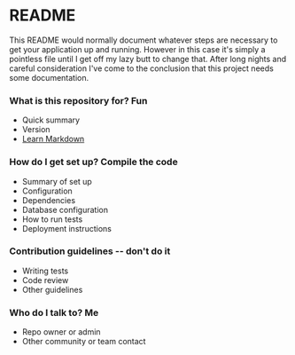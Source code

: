 # README #

This README would normally document whatever steps are necessary to get your application up and running. However in this case it's simply a pointless file until I get off my lazy butt to change that.
After long nights and careful consideration I've come to the conclusion that this project needs some documentation.

### What is this repository for? Fun ###

* Quick summary
* Version
* [Learn Markdown](https://bitbucket.org/tutorials/markdowndemo)

### How do I get set up? Compile the code ###

* Summary of set up
* Configuration
* Dependencies
* Database configuration
* How to run tests
* Deployment instructions

### Contribution guidelines -- don't do it ###

* Writing tests
* Code review
* Other guidelines

### Who do I talk to? Me ###

* Repo owner or admin
* Other community or team contact
